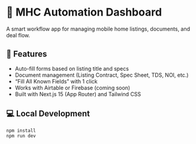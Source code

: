 # 🏡 MHC Automation Dashboard

A smart workflow app for managing mobile home listings, documents, and deal flow.

## 🚀 Features

- Auto-fill forms based on listing title and specs
- Document management (Listing Contract, Spec Sheet, TDS, NOI, etc.)
- “Fill All Known Fields” with 1 click
- Works with Airtable or Firebase (coming soon)
- Built with Next.js 15 (App Router) and Tailwind CSS

## 💻 Local Development

```bash
npm install
npm run dev

